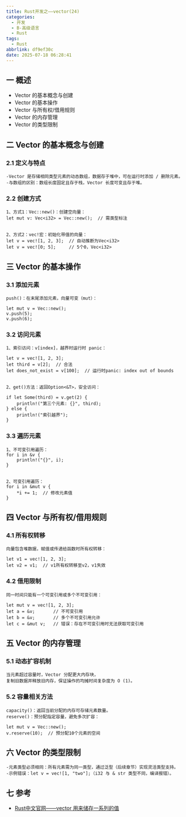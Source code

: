 ```yaml
---
title: Rust开发之——vector(24)
categories:
  - 开发
  - B-高级语言
  - Rust
tags:
  - Rust
abbrlink: df9ef30c
date: 2025-07-18 06:28:41
---
```

## 一 概述

* Vector 的基本概念与创建
* Vector 的基本操作
* Vector 与所有权/借用规则
* Vector 的内存管理
* Vector 的类型限制

<!--more-->

## 二 Vector 的基本概念与创建

### 2.1 定义与特点

```
-Vector 是存储相同类型元素的动态数组，数据存于堆中，可在运行时添加 / 删除元素。
-与数组的区别：数组长度固定且存于栈，Vector 长度可变且存于堆。
```

### 2.2 创建方式

```
1、方式1：Vec::new()：创建空向量：
let mut v: Vec<i32> = Vec::new();  // 需类型标注


2、方式2：vec!宏：初始化带值的向量：
let v = vec![1, 2, 3];  // 自动推断为Vec<i32>
let v = vec![0; 5];     // 5个0，Vec<i32>
```

## 三 Vector 的基本操作

### 3.1 添加元素

```
push()：在末尾添加元素，向量可变（mut）：

let mut v = Vec::new();
v.push(5);
v.push(6);
```

### 3.2 访问元素

```
1、索引访问：v[index]，越界时运行时 panic：

let v = vec![1, 2, 3];
let third = v[2];  // 合法
let does_not_exist = v[100];  // 运行时panic: index out of bounds


2、get()方法：返回Option<&T>，安全访问：

if let Some(third) = v.get(2) {
    println!("第三个元素: {}", third);
} else {
    println!("索引越界");
}
```

### 3.3 遍历元素

```
1、不可变引用遍历：
for i in &v {
    println!("{}", i);
}


2、可变引用遍历：
for i in &mut v {
    *i += 1;  // 修改元素值
}
```

## 四 Vector 与所有权/借用规则

### 4.1 所有权转移

```
向量包含堆数据，赋值或传递给函数时所有权转移：

let v1 = vec![1, 2, 3];
let v2 = v1;  // v1所有权转移至v2，v1失效
```

### 4.2 借用限制

```
同一时间只能有一个可变引用或多个不可变引用：

let mut v = vec![1, 2, 3];
let a = &v;       // 不可变引用
let b = &v;       // 多个不可变引用允许
let c = &mut v;   // 错误：存在不可变引用时无法获取可变引用
```

## 五 Vector 的内存管理

### 5.1 动态扩容机制

```
当元素超过容量时，Vector 分配更大内存块，
复制旧数据并释放旧内存，保证操作的均摊时间复杂度为 O (1)。
```

### 5.2 容量相关方法

```
capacity()：返回当前分配的内存可存储元素数量。
reserve()：预分配指定容量，避免多次扩容：

let mut v = Vec::new();
v.reserve(10);  // 预分配10个元素的空间
```

## 六 Vector 的类型限制

```
-元素类型必须相同：所有元素需为同一类型，通过泛型（后续章节）实现灵活类型支持。
-示例错误：let v = vec![1, "two"];（i32 与 & str 类型不同，编译报错）。
```

## 七 参考

* [Rust中文官网——vector 用来储存一系列的值](https://rust.bootcss.com/ch08-01-vectors.html)